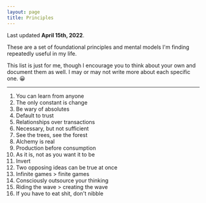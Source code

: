 ```yaml
---
layout: page
title: Principles
---
```

Last updated **April 15th, 2022**.

These are a set of foundational principles and mental models I'm finding repeatedly useful in my life.

This list is just for me, though I encourage you to think about your own and document them as well. I may or may not write more about each specific one. 😀

---

1. You can learn from anyone
2. The only constant is change
3. Be wary of absolutes
4. Default to trust
5. Relationships over transactions
6. Necessary, but not sufficient
7. See the trees, see the forest
8. Alchemy is real
9. Production before consumption
10. As it is, not as you want it to be
11. Invert
12. Two opposing ideas can be true at once
13. Infinite games > finite games
14. Consciously outsource your thinking
15. Riding the wave > creating the wave
16. If you have to eat shit, don't nibble
